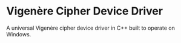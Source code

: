 # Vigenère Cipher Device Driver
A universal Vigenère cipher device driver in C++ built to operate on Windows.

